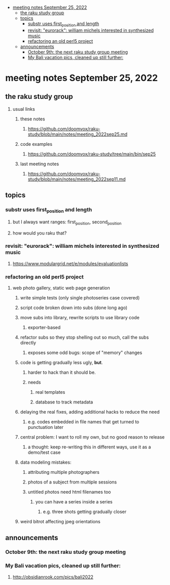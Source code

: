 - [meeting notes September 25, 2022](#org5bb0276)
  - [the raku study group](#orgcdd9092)
  - [topics](#orgc88b927)
    - [substr uses first<sub>position</sub> and length](#org854d902)
    - [revisit: "eurorack": william michels interested in synthesized music](#orgf058f17)
    - [refactoring an old perl5 project](#org8b4cd58)
  - [announcements](#orgbdbc060)
    - [October 9th: the next raku study group meeting](#org9d525af)
    - [My Bali vacation pics, cleaned up still further:](#org4ddd823)


<a id="org5bb0276"></a>

# meeting notes September 25, 2022


<a id="orgcdd9092"></a>

## the raku study group

1.  usual links

    1.  these notes
    
        1.  <https://github.com/doomvox/raku-study/blob/main/notes/meeting_2022sep25.md>
    
    2.  code examples
    
        1.  <https://github.com/doomvox/raku-study/tree/main/bin/sep25>
    
    3.  last meeting notes
    
        1.  <https://github.com/doomvox/raku-study/blob/main/notes/meeting_2022sep11.md>


<a id="orgc88b927"></a>

## topics


<a id="org854d902"></a>

### substr uses first<sub>position</sub> and length

1.  but I always want ranges: first<sub>position</sub>, second<sub>position</sub>

2.  how would you raku that?


<a id="orgf058f17"></a>

### revisit: "eurorack": william michels interested in synthesized music

1.  <https://www.modulargrid.net/e/modules/evaluationlists>


<a id="org8b4cd58"></a>

### refactoring an old perl5 project

1.  web photo gallery, static web page generation

    1.  write simple tests (only single photoseries case covered)
    
    2.  script code broken down into subs (done long ago)
    
    3.  move subs into library, rewrite scripts to use library code
    
        1.  exporter-based
    
    4.  refactor subs so they stop shelling out so much, call the subs directly
    
        1.  exposes some odd bugs: scope of "memory" changes
    
    5.  code is getting gradually less ugly, **but**.
    
        1.  harder to hack than it should be.
        
        2.  needs
        
            1.  real templates
            
            2.  database to track metadata
    
    6.  delaying the real fixes, adding additional hacks to reduce the need
    
        1.  e.g. codes embedded in file names that get turned to punctuation later
    
    7.  central problem: I want to roll my own, but no good reason to release
    
        1.  a thought: keep re-writing this in different ways, use it as a demo/test case
    
    8.  data modeling mistakes:
    
        1.  attributing multiple photographers
        
        2.  photos of a subject from multiple sessions
        
        3.  untitled photos need html filenames too
        
            1.  you can have a series inside a series
            
                1.  e.g. three shots getting gradually closer
    
    9.  weird bitrot affecting jpeg orientations


<a id="orgbdbc060"></a>

## announcements


<a id="org9d525af"></a>

### October 9th: the next raku study group meeting


<a id="org4ddd823"></a>

### My Bali vacation pics, cleaned up still further:

1.  <http://obsidianrook.com/pics/bali2022>
